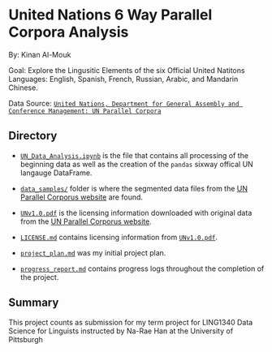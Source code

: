 # United Nations 6 Way Parallel Corpora Analysis 
By: Kinan Al-Mouk

Goal: Explore the Lingusitic Elements of the six Official United Natitons Languages: English, Spanish, French, Russian, Arabic, and Mandarin Chinese.

Data Source: [`United Nations, Department for General Assembly and Conference Management: UN Parallel Corpora`](https://conferences.unite.un.org/uncorpus)

## Directory
- [`UN_Data_Analysis.ipynb`](UN_Data_Analysis.ipynb) is the file that contains all processing of the beginning data as well as the creation of the `pandas` sixway offical UN langauge DataFrame.

- [`data_samples/`](data_samples/) folder is where the segmented data files from the [UN Parallel Corporus website](https://conferences.unite.un.org/uncorpus) are found.

- [`UNv1.0.pdf`](UNv1.0.pdf) is the licensing information downloaded with original data from the [UN Parallel Corporus website](https://conferences.unite.un.org/uncorpus).

- [`LICENSE.md`](LICENSE.md) contains licensing information from [`UNv1.0.pdf`](UNv1.0.pdf).

- [`project_plan.md`](project_plan.md) was my initial project plan.

- [`progress_report.md`](progress_report.md) contains progress logs throughout the completion of the project.





## Summary 
This project counts as submission for my term project for LING1340 Data Science for Linguists instructed by Na-Rae Han at the University of Pittsburgh


  
